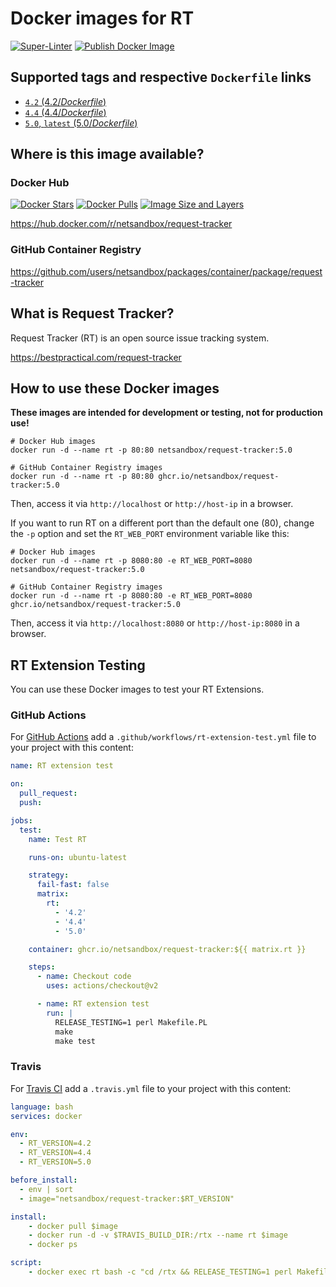 # Docker images for RT

[![Super-Linter](https://github.com/cloos/docker-rt/workflows/Super-Linter/badge.svg)](https://github.com/marketplace/actions/super-linter)
[![Publish Docker Image](https://github.com/netsandbox/docker-rt/workflows/Publish%20Docker%20Image/badge.svg)](https://github.com/marketplace/actions/build-and-push-docker-images)

## Supported tags and respective `Dockerfile` links

- [`4.2` (4.2/*Dockerfile*)](https://github.com/cloos/docker-rt/blob/main/4.2/Dockerfile)
- [`4.4` (4.4/*Dockerfile*)](https://github.com/cloos/docker-rt/blob/main/4.4/Dockerfile)
- [`5.0`, `latest` (5.0/*Dockerfile*)](https://github.com/cloos/docker-rt/blob/main/5.0/Dockerfile)

## Where is this image available?

### Docker Hub

[![Docker Stars](https://img.shields.io/docker/stars/netsandbox/request-tracker.svg)](https://hub.docker.com/r/netsandbox/request-tracker/)
[![Docker Pulls](https://img.shields.io/docker/pulls/netsandbox/request-tracker.svg)](https://hub.docker.com/r/netsandbox/request-tracker/)
[![Image Size and Layers](https://images.microbadger.com/badges/image/netsandbox/request-tracker.svg)](https://microbadger.com/images/netsandbox/request-tracker "Get your own image badge on microbadger.com")

<https://hub.docker.com/r/netsandbox/request-tracker>

### GitHub Container Registry

<https://github.com/users/netsandbox/packages/container/package/request-tracker>

## What is Request Tracker?

Request Tracker (RT) is an open source issue tracking system.

<https://bestpractical.com/request-tracker>

## How to use these Docker images

**These images are intended for development or testing, not for production use!**

```shell
# Docker Hub images
docker run -d --name rt -p 80:80 netsandbox/request-tracker:5.0

# GitHub Container Registry images
docker run -d --name rt -p 80:80 ghcr.io/netsandbox/request-tracker:5.0
```

Then, access it via `http://localhost` or `http://host-ip` in a browser.

If you want to run RT on a different port than the default one (80), change the `-p` option and set the `RT_WEB_PORT` environment variable like this:

```shell
# Docker Hub images
docker run -d --name rt -p 8080:80 -e RT_WEB_PORT=8080 netsandbox/request-tracker:5.0

# GitHub Container Registry images
docker run -d --name rt -p 8080:80 -e RT_WEB_PORT=8080 ghcr.io/netsandbox/request-tracker:5.0
```

Then, access it via `http://localhost:8080` or `http://host-ip:8080` in a browser.

## RT Extension Testing

You can use these Docker images to test your RT Extensions.

### GitHub Actions

For [GitHub Actions](https://docs.github.com/actions) add a `.github/workflows/rt-extension-test.yml` file to your
project with this content:

```yaml
name: RT extension test

on:
  pull_request:
  push:

jobs:
  test:
    name: Test RT

    runs-on: ubuntu-latest

    strategy:
      fail-fast: false
      matrix:
        rt:
          - '4.2'
          - '4.4'
          - '5.0'

    container: ghcr.io/netsandbox/request-tracker:${{ matrix.rt }}

    steps:
      - name: Checkout code
        uses: actions/checkout@v2

      - name: RT extension test
        run: |
          RELEASE_TESTING=1 perl Makefile.PL
          make
          make test
```

### Travis

For [Travis CI](https://www.travis-ci.com/) add a `.travis.yml` file to your
project with this content:

```yaml
language: bash
services: docker

env:
  - RT_VERSION=4.2
  - RT_VERSION=4.4
  - RT_VERSION=5.0

before_install:
  - env | sort
  - image="netsandbox/request-tracker:$RT_VERSION"

install:
    - docker pull $image
    - docker run -d -v $TRAVIS_BUILD_DIR:/rtx --name rt $image
    - docker ps

script:
    - docker exec rt bash -c "cd /rtx && RELEASE_TESTING=1 perl Makefile.PL && make && make test"
```
